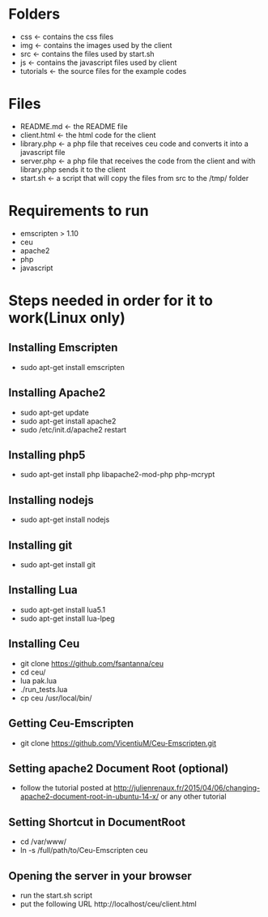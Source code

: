 # Folders
* css <- contains the css files
* img <- contains the images used by the client
* src <- contains the files used by start.sh
* js <- contains the javascript files used by client
* tutorials <- the source files for the example codes

# Files
* README.md <- the README file
* client.html <- the html code for the client
* library.php <- a php file that receives ceu code and converts it into a javascript file
* server.php <- a php file that receives the code from the client and with library.php sends it to the client
* start.sh <- a script that will copy the files from src to the /tmp/ folder

# Requirements to run
* emscripten > 1.10
* ceu
* apache2
* php
* javascript

# Steps needed in order for it to work(Linux only)

## Installing Emscripten
* sudo apt-get install emscripten

## Installing Apache2
* sudo apt-get update
* sudo apt-get install apache2
* sudo /etc/init.d/apache2 restart

## Installing php5
* sudo apt-get install php libapache2-mod-php php-mcrypt

## Installing nodejs
* sudo apt-get install nodejs

## Installing git
* sudo apt-get install git

## Installing Lua
* sudo apt-get install lua5.1
* sudo apt-get install lua-lpeg

## Installing Ceu
* git clone https://github.com/fsantanna/ceu
* cd ceu/
* lua pak.lua
* ./run_tests.lua
* cp ceu /usr/local/bin/

## Getting Ceu-Emscripten
* git clone https://github.com/VicentiuM/Ceu-Emscripten.git

## Setting apache2 Document Root (optional)
* follow the tutorial posted at http://julienrenaux.fr/2015/04/06/changing-apache2-document-root-in-ubuntu-14-x/ or any other tutorial

## Setting Shortcut in DocumentRoot
* cd /var/www/
* ln -s /full/path/to/Ceu-Emscripten ceu

## Opening the server in your browser
* run the start.sh script
* put the following URL http://localhost/ceu/client.html
